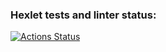 ### Hexlet tests and linter status:
[![Actions Status](https://github.com/m1chendi/frontend-project-44/workflows/hexlet-check/badge.svg)](https://github.com/m1chendi/frontend-project-44/actions)